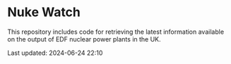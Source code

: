 # Nuke Watch

This repository includes code for retrieving the latest information available on the output of EDF nuclear power plants in the UK.

Last updated: 2024-06-24 22:10